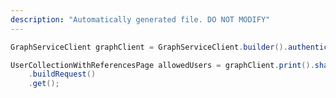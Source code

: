 ```yaml
---
description: "Automatically generated file. DO NOT MODIFY"
---
```

<!-- markdownlint-disable MD041 -->

```java
GraphServiceClient graphClient = GraphServiceClient.builder().authenticationProvider( authProvider ).buildClient();

UserCollectionWithReferencesPage allowedUsers = graphClient.print().shares("{printerShareId}").allowedUsers()
    .buildRequest()
    .get();
```
